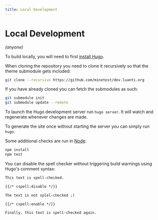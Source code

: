 ```yaml
---
title: Local Development
---
```


# Local Development

_(anyone)_

To build locally, you will need to first [install Hugo](https://gohugo.io/installation/).

When cloning the repository you need to clone it recursively so that the theme submodule gets included:

```bash
git clone --recursive https://github.com/minetest/dev.luanti.org
```

If you have already cloned you can fetch the submodules as such:

```bash
git submodule init
git submodule update --remote
```

To launch the Hugo development server run `hugo server`. It will watch and regenerate whenever changes are made.

To generate the site once without starting the server you can simply run `hugo`.

Some additional checks are run in [Node](npmjs.org):

```bash
npm install
npm test
```

You can disable the spell checker without triggering build warnings using Hugo's comment syntax:

```md
This text is spell-checked.

{{/* cspell:disable */}}

The text is not splel-checked ;)

{{/* cspell:enable */}}

Finally, this text is spell-checked again.
```